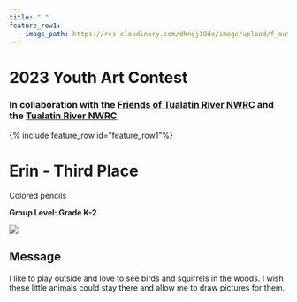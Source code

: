 ```yaml
---
title: " "
feature_row1:
  - image_path: https://res.cloudinary.com/dhngj18do/image/upload/f_auto,q_auto/v1/images/artcontest/ribbon_3
---
```


# 2023 Youth Art Contest

### In collaboration with the [Friends of Tualatin River NWRC](https://fotr.wildapricot.org/) and the [Tualatin River NWRC](https://www.fws.gov/refuge/Tualatin_River/)

{% include feature_row id="feature_row1"%}

# Erin - Third Place  
Colored pencils  

**Group Level: Grade K-2**  

![](https://res.cloudinary.com/dhngj18do/image/upload/f_auto,q_auto/v1/images/artcontest/2023_grp4_3rd_large)

## Message

I like to play outside and love to see birds and squirrels in the woods. I wish these little animals could stay there and allow me to draw pictures for them.
